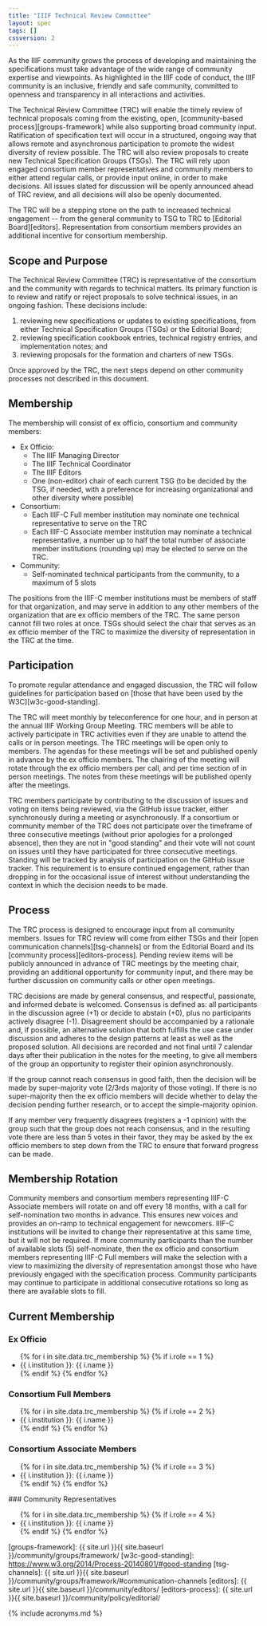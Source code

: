 ```yaml
---
title: "IIIF Technical Review Committee"
layout: spec
tags: []
cssversion: 2
---
```


As the IIIF community grows the process of developing and maintaining the specifications must take advantage of the wide range of community expertise and viewpoints. As highlighted in the IIIF code of conduct, the IIIF community is an inclusive, friendly and safe community, committed to openness and transparency in all interactions and activities.

The Technical Review Committee (TRC) will enable the timely review of technical proposals coming from the existing, open, [community-based process][groups-framework] while also supporting broad community input. Ratification of specification text will occur in a structured, ongoing way that allows remote and asynchronous participation to promote the widest diversity of review possible. The TRC will also review proposals to create new Technical Specification Groups (TSGs). The TRC will rely upon engaged consortium member representatives and community members to either attend regular calls, or provide input online, in order to make decisions. All issues slated for discussion will be openly announced ahead of TRC review, and all decisions will also be openly documented.

The TRC will be a stepping stone on the path to increased technical engagement -- from the general community to TSG to TRC to [Editorial Board][editors]. Representation from consortium members provides an additional incentive for consortium membership.

## Scope and Purpose

The Technical Review Committee (TRC) is representative of the consortium and the community with regards to technical matters. Its primary function is to review and ratify or reject proposals to solve technical issues, in an ongoing fashion. These decisions include:
  1. reviewing new specifications or updates to existing specifications, from either Technical Specification Groups (TSGs) or the Editorial Board;
  2. reviewing specification cookbook entries, technical registry entries, and implementation notes; and
  3. reviewing proposals for the formation and charters of new TSGs.

Once approved by the TRC, the next steps depend on other community processes not described in this document.

## Membership

The membership will consist of ex officio, consortium and community members:

* Ex Officio:
  * The IIIF Managing Director
  * The IIIF Technical Coordinator
  * The IIIF Editors
  * One (non-editor) chair of each current TSG (to be decided by the TSG, if needed, with a preference for increasing organizational and other diversity where possible)
* Consortium:
  * Each IIIF-C Full member institution may nominate one technical representative to serve on the TRC
  * Each IIIF-C Associate member institution may nominate a technical representative, a number up to half the total number of associate member institutions (rounding up) may be elected to serve on the TRC.
* Community:
  * Self-nominated technical participants from the community, to a maximum of 5 slots

The positions from the IIIF-C member institutions must be members of staff for that organization, and may serve in addition to any other members of the organization that are ex officio members of the TRC. The same person cannot fill two roles at once. TSGs should select the chair that serves as an ex officio member of the TRC to maximize the diversity of representation in the TRC at the time.

## Participation

To promote regular attendance and engaged discussion, the TRC will follow guidelines for participation based on [those that have been used by the W3C][w3c-good-standing].

The TRC will meet monthly by teleconference for one hour, and in person at the annual IIIF Working Group Meeting. TRC members will be able to actively participate in TRC activities even if they are unable to attend the calls or in person meetings. The TRC meetings will be open only to members. The agendas for these meetings will be set and published openly in advance by the ex officio members. The chairing of the meeting will rotate through the ex officio members per call, and per time section of in person meetings. The notes from these meetings will be published openly after the meetings.

TRC members participate by contributing to the discussion of issues and voting on items being reviewed, via the GitHub issue tracker, either synchronously during a meeting or asynchronously. If a consortium or community member of the TRC does not participate over the timeframe of three consecutive meetings (without prior apologies for a prolonged absence), then they are not in "good standing" and their vote will not count on issues until they have participated for three consecutive meetings. Standing will be tracked by analysis of participation on the GitHub issue tracker. This requirement is to ensure continued engagement, rather than dropping in for the occasional issue of interest without understanding the context in which the decision needs to be made.

## Process

The TRC process is designed to encourage input from all community members. Issues for TRC review will come from either TSGs and their [open communication channels][tsg-channels] or from the Editorial Board and its [community process][editors-process]. Pending review items will be publicly announced in advance of TRC meetings by the meeting chair, providing an additional opportunity for community input, and there may be further discussion on community calls or other open meetings.

TRC decisions are made by general consensus, and respectful, passionate, and informed debate is welcomed. Consensus is defined as: all participants in the discussion agree (+1) or decide to abstain (+0), plus no participants actively disagree (-1).  Disagreement should be accompanied by a rationale and, if possible, an alternative solution that both fulfills the use case under discussion and adheres to the design patterns at least as well as the proposed solution. All decisions are recorded and not final until 7 calendar days after their publication in the notes for the meeting, to give all members of the group an opportunity to register their opinion asynchronously.

If the group cannot reach consensus in good faith, then the decision will be made by super-majority vote (2/3rds majority of those voting). If there is no super-majority then the ex officio members will decide whether to delay the decision pending further research, or to accept the simple-majority opinion.

If any member very frequently disagrees (registers a -1 opinion) with the group such that the group does not reach consensus, and in the resulting vote there are less than 5 votes in their favor, they may be asked by the ex officio members to step down from the TRC to ensure that forward progress can be made.

## Membership Rotation

Community members and consortium members representing IIIF-C Associate members will rotate on and off every 18 months, with a call for self-nomination two months in advance. This ensures new voices and provides an on-ramp to technical engagement for newcomers. IIIF-C institutions will be invited to change their representative at this same time, but it will not be required.  If more community participants than the number of available slots (5) self-nominate, then the ex officio and consortium members representing IIIF-C Full members will make the selection with a view to maximizing the diversity of representation amongst those who have previously engaged with the specification process. Community participants may continue to participate in additional consecutive rotations so long as there are available slots to fill.

## Current Membership

### Ex Officio
<ul>
{% for i in site.data.trc_membership %}
    {% if i.role == 1 %}
  <li>
        {{ i.institution }}: {{ i.name }}
  </li>
    {% endif %}
{% endfor %}
</ul>

### Consortium Full Members 
<ul>
{% for i in site.data.trc_membership %}
    {% if i.role == 2 %}
  <li>
        {{ i.institution }}: {{ i.name }}
  </li>
    {% endif %}
{% endfor %}
</ul>

### Consortium Associate Members
<ul>
{% for i in site.data.trc_membership %}
    {% if i.role == 3 %}
  <li>
        {{ i.institution }}: {{ i.name }}
  </li>
    {% endif %}
{% endfor %}
</ul>
### Community Representatives
<ul>
{% for i in site.data.trc_membership %}
    {% if i.role == 4 %}
  <li>
        {{ i.institution }}: {{ i.name }}
  </li>
    {% endif %}
{% endfor %}
</ul>



[groups-framework]: {{ site.url }}{{ site.baseurl }}/community/groups/framework/
[w3c-good-standing]: https://www.w3.org/2014/Process-20140801/#good-standing
[tsg-channels]: {{ site.url }}{{ site.baseurl }}/community/groups/framework/#communication-channels
[editors]: {{ site.url }}{{ site.baseurl }}/community/editors/
[editors-process]: {{ site.url }}{{ site.baseurl }}/community/policy/editorial/

{% include acronyms.md %}

